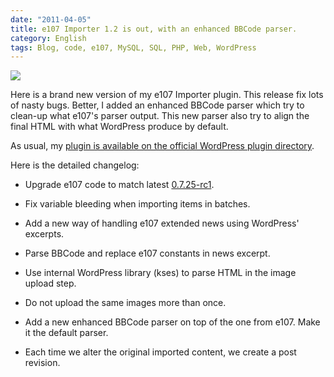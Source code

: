```yaml
---
date: "2011-04-05"
title: e107 Importer 1.2 is out, with an enhanced BBCode parser.
category: English
tags: Blog, code, e107, MySQL, SQL, PHP, Web, WordPress
---
```


![](/uploads/2011/e107-importer-12-option-panel.png)

Here is a brand new version of my e107 Importer plugin. This release fix lots of nasty bugs. Better, I added an enhanced BBCode parser which try to clean-up what e107's parser output. This new parser also try to align the final HTML with what WordPress produce by default.

As usual, my [plugin is available on the official WordPress plugin directory](https://wordpress.org/extend/plugins/e107-importer/).

Here is the detailed changelog:

  * Upgrade e107 code to match latest [0.7.25-rc1](https://e107.org/news.php?item.879).

  * Fix variable bleeding when importing items in batches.

  * Add a new way of handling e107 extended news using WordPress' excerpts.

  * Parse BBCode and replace e107 constants in news excerpt.

  * Use internal WordPress library (kses) to parse HTML in the image upload step.

  * Do not upload the same images more than once.

  * Add a new enhanced BBCode parser on top of the one from e107. Make it the default parser.

  * Each time we alter the original imported content, we create a post revision.

